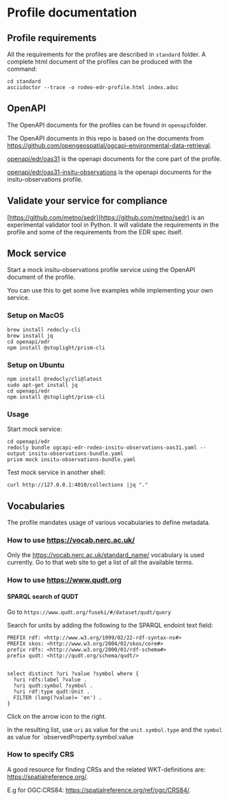 # Profile documentation

## Profile requirements

All the requirements for the profiles are described in `standard` folder. A complete html document of the profiles can be produced with the command:

```
cd standard
asciidoctor --trace -o rodeo-edr-profile.html index.adoc
```

## OpenAPI

The OpenAPI documents for the profiles can be found in `openapi`folder. 

The OpenAPI documents in this repo is based on the documents from https://github.com/opengeospatial/ogcapi-environmental-data-retrieval.

[openapi/edr/oas31](openapi/edr/oas31/) is the openapi documents for the core part of the profile.

[openapi/edr/oas31-insitu-observations](openapi/edr/oas31-insitu-observations) is the openapi documents for the insitu-observations profile.

## Validate your service for compliance

[https://github.com/metno/sedr](https://github.com/metno/sedr) is an experimental validator tool in Python. It will validate the requirements in the profile and some of the requirements from the EDR spec itself.

## Mock service

Start a mock insitu-observations profile service using the OpenAPI document of the profile.

You can use this to get some live examples while implementing your own service.

### Setup on MacOS

```shell
brew install redocly-cli
brew install jq
cd openapi/edr
npm install @stoplight/prism-cli
```

### Setup on Ubuntu

```shell
npm install @redocly/cli@latest
sudo apt-get install jq
cd openapi/edr
npm install @stoplight/prism-cli
```

### Usage
Start mock service:

```shell
cd openapi/edr
redocly bundle ogcapi-edr-rodeo-insitu-observations-oas31.yaml --output insitu-observations-bundle.yaml
prism mock insitu-observations-bundle.yaml
```

Test mock service in another shell:

```shell
curl http://127.0.0.1:4010/collections |jq "."
```

## Vocabularies

The profile mandates usage of various vocabularies to define metadata.

### How to use https://vocab.nerc.ac.uk/

Only the https://vocab.nerc.ac.uk/standard_name/ vocabulary is used currently. Go to that web site to get a list of all the available terms.

### How to use https://www.qudt.org

#### SPARQL search of QUDT

Go to `https://www.qudt.org/fuseki/#/dataset/qudt/query`

Search for units by adding the following to the SPARQL endoint text field:

```
PREFIX rdf: <http://www.w3.org/1999/02/22-rdf-syntax-ns#>
PREFIX skos: <http://www.w3.org/2004/02/skos/core#>
prefix rdfs: <http://www.w3.org/2000/01/rdf-schema#> 
prefix qudt: <http://qudt.org/schema/qudt/>


select distinct ?uri ?value ?symbol where {
  ?uri rdfs:label ?value .
  ?uri qudt:symbol ?symbol .
  ?uri rdf:type qudt:Unit .
  FILTER (lang(?value)= 'en') .
}
```
Click on the arrow icon to the right.

In the resulting list, use `uri` as value for the `unit.symbol.type` and the `symbol` as value for `observedProperty.symbol.value

### How to specify CRS

A good resource for finding CRSs and the related WKT-definitions are: https://spatialreference.org/.

E.g for OGC:CRS84: https://spatialreference.org/ref/ogc/CRS84/.
